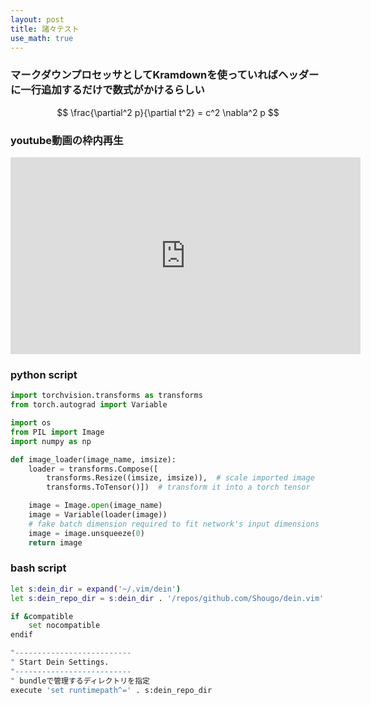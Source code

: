 ```yaml
---
layout: post
title: 諸々テスト
use_math: true
---
```


### マークダウンプロセッサとしてKramdownを使っていればヘッダーに一行追加するだけで数式がかけるらしい

$$
\frac{\partial^2 p}{\partial t^2} = c^2 \nabla^2 p
$$

### youtube動画の枠内再生

<iframe width="560" height="315" src="https://www.youtube.com/embed/CnS--x4AJbs?rel=0" frameborder="0" allow="autoplay; encrypted-media" allowfullscreen></iframe>

### python script
```python
import torchvision.transforms as transforms
from torch.autograd import Variable

import os
from PIL import Image
import numpy as np

def image_loader(image_name, imsize):
    loader = transforms.Compose([
        transforms.Resize((imsize, imsize)),  # scale imported image
        transforms.ToTensor()])  # transform it into a torch tensor

    image = Image.open(image_name)
    image = Variable(loader(image))
    # fake batch dimension required to fit network's input dimensions
    image = image.unsqueeze(0)
    return image
```

### bash script
```bash
let s:dein_dir = expand('~/.vim/dein')
let s:dein_repo_dir = s:dein_dir . '/repos/github.com/Shougo/dein.vim'

if &compatible
    set nocompatible
endif

"--------------------------
" Start Dein Settings.
"--------------------------
" bundleで管理するディレクトリを指定
execute 'set runtimepath^=' . s:dein_repo_dir
```
